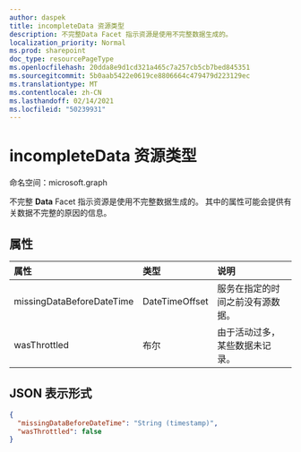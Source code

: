 ```yaml
---
author: daspek
title: incompleteData 资源类型
description: 不完整Data Facet 指示资源是使用不完整数据生成的。
localization_priority: Normal
ms.prod: sharepoint
doc_type: resourcePageType
ms.openlocfilehash: 20dda8e9d1cd321a465c7a257cb5cb7bed845351
ms.sourcegitcommit: 5b0aab5422e0619ce8806664c479479d223129ec
ms.translationtype: MT
ms.contentlocale: zh-CN
ms.lasthandoff: 02/14/2021
ms.locfileid: "50239931"
---
```

# <a name="incompletedata-resource-type"></a>incompleteData 资源类型

命名空间：microsoft.graph

不完整 **Data** Facet 指示资源是使用不完整数据生成的。
其中的属性可能会提供有关数据不完整的原因的信息。

## <a name="properties"></a>属性

| 属性                  | 类型           | 说明
|:--------------------------|:---------------|:--------------------------------
| missingDataBeforeDateTime | DateTimeOffset | 服务在指定的时间之前没有源数据。
| wasThrottled              | 布尔        | 由于活动过多，某些数据未记录。

## <a name="json-representation"></a>JSON 表示形式

<!-- { "blockType": "resource", "@type": "microsoft.graph.incompleteData" } -->

```json
{
  "missingDataBeforeDateTime": "String (timestamp)",
  "wasThrottled": false
}
```

<!--
{
  "type": "#page.annotation",
  "section": "documentation",
  "tocPath": "Facets/incompleteData",
  "suppressions": []
}
-->

